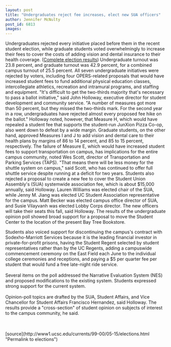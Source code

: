 ```yaml
---
layout: post
title: "Undergraduates reject fee increases, elect new SUA officers"
author: Jennifer McNulty
post_id: 6813
images:
---
```


<p>
  Undergraduates rejected every initiative placed before them in the recent student election, while graduate students voted overwhelmingly to increase their fees to cover the costs of adding vision and dental insurance to their health coverage. (<a href="http://elections.ucsc.edu/elections/results2000.html">Complete election results</a>) Undergraduate turnout was 23.8 percent, and graduate turnout was 42.9 percent, for a combined campus turnout of 25.5 percent. All seven undergraduate initiatives were rejected by voters, including four OPERS-related proposals that would have increased student fees to fund additional physical education classes, intercollegiate athletics, recreation and intramural programs, and staffing and equipment. "It's difficult to get the two-thirds majority that's necessary to pass a ballot initiative," said John Holloway, executive director for student development and community service. "A number of measures got more than 50 percent, but they missed the two-thirds mark. For the second year in a row, undergraduates have rejected almost every proposed fee hike on the ballot." Holloway noted, however, that Measure H, which would have repealed a student fee that supports the student-run JunXion Pizza Co-op, also went down to defeat by a wide margin. Graduate students, on the other hand, approved Measures I and J to add vision and dental care to their health plans by margins of 86 to 14 percent, and 85 to 15 percent, respectively. The failure of Measure E, which would have increased student fees to support transportation on campus, has implications for the entire campus community, noted Wes Scott, director of Transportation and Parking Services (TAPS). "That means there will be less money for the shuttle system on campus," said Scott, who has continued to offer full shuttle service despite running at a deficit for two years. Students also rejected a proposal to create a new fee to cover the Student Union Assembly's (SUA) systemwide association fee, which is about $15,000 annually, said Holloway. Lauren Williams was elected chair of the SUA, while Jenny M. Jiang was elected UC Student Association representative for the campus. Matt Becker was elected campus office director of SUA, and Susie Vilayvanh was elected Lobby Corps director. The new officers will take their seats this fall, said Holloway. The results of the undergraduate opinion poll showed broad support for a proposal to move the Student Center to the location of the present Bay Tree Bookstore.
</p>
<p>
  Students also voiced support for discontinuing the campus's contract with Sodexho-Marriott Services because it is the leading financial investor in private-for-profit prisons, having the Student Regent selected by student representatives rather than by the UC Regents, adding a campuswide commencement ceremony on the East Field each June to the individual college ceremonies and receptions, and paying a $5 per quarter fee per student that would fund a free late-night ride service.<br>
  <br>
  Several items on the poll addressed the Narrative Evaluation System (NES) and proposed modifications to the existing system. Students expressed strong support for the current system.<br>
  <br>
  Opinion-poll topics are drafted by the SUA, Student Affairs, and Vice Chancellor for Student Affairs Francisco Hernandez, said Holloway. The results provide a "cross-section" of student opinion on subjects of interest to the campus community, he said.<br>
  <br>
  <br>

</p>
[source](http://www1.ucsc.edu/currents/99-00/05-15/elections.html "Permalink to elections")

